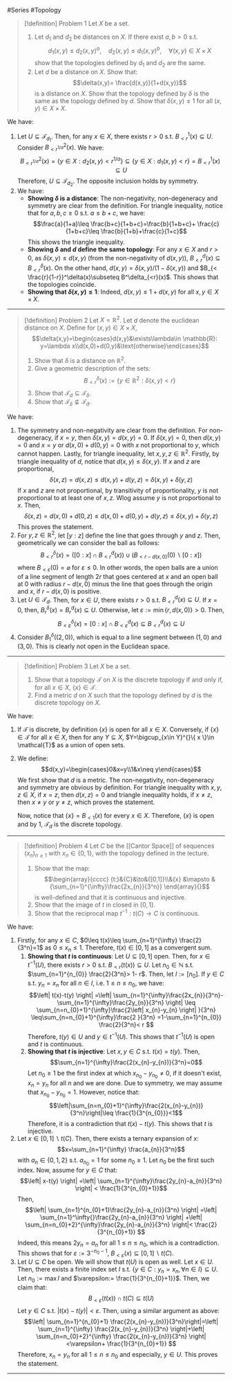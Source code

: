  #Series #Topology 

> [!definition] Problem 1
> Let $X$ be a set.
> 1. Let $d_{1}$ and $d_{2}$ be distances on $X$. If there exist $a,b>0$ s.t.$$d_{1}(x,y)\leq d_{2}(x,y)^a,\quad d_{2}(x,y)\leq d_{1}(x,y)^b,\quad \forall(x,y)\in X\times X$$ show that the topologies defined by $d_{1}$ and $d_{2}$ are the same.
> 2. Let $d$ be a distance on $X$. Show that: $$\delta(x,y)= \frac{d(x,y)}{1+d(x,y)}$$is a distance on $X$. Show that the topology defined by $\delta$ is the same as the topology defined by $d$. Show that $\delta(x,y)\leq 1$ for all $(x,y)\in X\times X$. 

We have:
1. Let $U\subseteq \mathcal{T}_{d_{1}}$. Then, for any $x\in X$, there exists $r>0$ s.t. $B^1_{<r}(x)\subseteq U$. Consider $B^2_{<r^{1/a}}(x)$. We have:$$B^2_{<r^{1 /a}}(x)=\{ y\in X:d_{2}(x,y)<r^{1/a} \}\subseteq \{ y\in X:d_{1}(x,y)<r \}=B^1_{<r}(x)\subseteq U$$Therefore, $U\subseteq \mathcal{T}_{d_{2}}$. The opposite inclusion holds by symmetry.
2. We have: 
	- **Showing $\delta$ is a distance**: The non-negativity, non-degeneracy and symmetry are clear from the definition. For triangle inequality, notice that for $a,b,c\geq 0$ s.t. $a\leq b+c$, we have: $$\frac{a}{1+a}\leq \frac{b+c}{1+b+c}=\frac{b}{1+b+c}+ \frac{c}{1+b+c}\leq \frac{b}{1+b}+\frac{c}{1+c}$$This shows the triangle inequality.
	- **Showing $\delta$ and $d$ define the same topology**: For any $x\in X$ and $r>0$, as $\delta(x,y)\leq d(x,y)$ (from the non-negativity of $d(x,y)$), $B_{<r}^d(x)\subseteq B_{<r}^\delta(x)$. On the other hand, $d(x,y)= \delta(x,y)/(1-\delta(x,y))$ and $B_{< \frac{r}{1-r}}^\delta(x)\subseteq B^\delta_{<r}(x)$. This shows that the topologies coincide.  
	- **Showing that $\delta(x,y)\leq 1$**: Indeed, $d(x,y)\leq 1+d(x,y)$ for all $x,y\in X\times X$.
---
> [!definition] Problem 2
> Let $X=\mathbb{R}^2$. Let $d$ denote the euclidean distance on $X$. Define for $(x,y)\in X\times X$, $$\delta(x,y)=\begin{cases}d(x,y)&\exists\lambda\in \mathbb{R}: y=\lambda x\\d(x,0)+d(0,y)&\text{otherwise}\end{cases}$$
> 1. Show that $\delta$ is a distance on $\mathbb{R}^{2}$.
> 2. Give a geometric description of the sets: $$B^\delta_{<r}(x):=\{ y\in \mathbb{R}^{2}:\delta(x,y)<r \}$$
> 3. Show that $\mathcal{T}_{d}\subseteq \mathcal{T}_{\delta}$.
> 4. Show that $\mathcal{T}_{\delta}\not\subseteq \mathcal{T}_{d}$.

We have:
1. The symmetry and non-negativity are clear from the definition. For non-degeneracy, if $x=y$, then $\delta(x,y)=d(x,y)=0$. If $\delta(x,y)=0$, then $d(x,y)=0$ and $x=y$ or $d(x,0)+d(0,y)=0$ with $x$ not proportional to $y$, which cannot happen. Lastly, for triangle inequality, let $x,y,z\in \mathbb{R}^{2}$. Firstly, by triangle inequality of $d$, notice that $d(x,y)\leq\delta(x,y)$. If $x$ and $z$ are proportional, $$\delta(x,z)=d(x,z)\leq d(x,y)+d(y,z)=\delta(x,y)+\delta(y,z)$$If $x$ and $z$ are not proportional, by transitivity of proportionality, $y$ is not proportional to at least one of $x,z$. Wlog assume $y$ is not proportional to $x$. Then, $$\delta(x,z)=d(x,0)+d(0,z)\leq d(x,0)+d(0,y)+d(y,z)\leq\delta(x,y)+\delta(y,z)$$This proves the statement.
2. For $y,z\in \mathbb{R}^{2}$, let $[y:z]$ define the line that goes through $y$ and $z$. Then, geometrically we can consider the ball as follows: $$B_{<r}^\delta(x)=([0:x]\cap B_{<r}^d(x))\cup (B_{<r-d(x,0)}(0)\backslash [0:x])$$ where $B_{<\varepsilon}(0)=\varnothing$ for $\varepsilon\leq 0$. In other words, the open balls are a union of a line segment of length $2r$ that goes centered at $x$ and an open ball at $0$ with radius $r-d(x,0)$ minus the line that goes through the origin and $x$, if $r-d(x,0)$ is positive.
3. Let $U\in \mathcal{T}_{d}$. Then, for $x\in U$, there exists $r>0$ s.t. $B^d_{<r}(x)\subseteq U$. 
   If $x=0$, then, $B^\delta_{r}(x)=B^d_{r}(x)\subseteq U$. Otherwise, let $\varepsilon:=\min\{ r,d(x,0)\}>0$. Then, $$B_{<\varepsilon}^\delta(x)=[0:x]\cap B_{<\varepsilon}^d(x)\subseteq B_{<r}^d(x)\subseteq U$$
4. Consider $B^\delta_{1}((2,0))$, which is equal to a line segment between $(1,0)$ and $(3,0)$. This is clearly not open in the Euclidean space.
---
> [!definition] Problem 3
> Let $X$ be a set. 
> 1. Show that a topology $\mathcal{T}$ on $X$ is the discrete topology if and only if, for all $x\in X$, $\{ x \}\in \mathcal{T}$.
> 2. Find a metric $d$ on $X$ such that the topology defined by $d$ is the discrete topology on $X$.

We have:
1. If $\mathcal{T}$ is discrete, by definition $\{ x \}$ is open for all $x\in X$. Conversely, if $\{ x \}\in \mathcal{T}$ for all $x\in X$, then for any $Y\subseteq X$, $Y=\bigcup_{x\in Y}^{}\{ x \}\in \mathcal{T}$ as a union of open sets. 
2. We define: $$d(x,y)=\begin{cases}0&x=y\\1&x\neq y\end{cases}$$We first show that $d$ is a metric. The non-negativity, non-degeneracy and symmetry are obvious by definition. For triangle inequality with $x,y,z\in X$, if $x=z$, then $d(x,z)=0$ and triangle inequality holds, if $x\neq z$, then $x\neq y$ or $y\neq z$, which proves the statement.
	
	Now, notice that $\{ x \}=B_{<1}(x)$ for every $x\in X$. Therefore, $\{ x \}$ is open and by 1, $\mathcal{T}_{d}$ is the discrete topology.
---
> [!definition] Problem 4
> Let $C$ be the [[Cantor Space]] of sequences $(x_{n})_{n\geq 1}$ with $x_{n}\in \{ 0,1 \}$, with the topology defined in the lecture.
> 1. Show that the map: $$\begin{array}{cccc} {t:}&{C}&\to&{[0,1]}\\&{x} &\mapsto & {\sum_{n=1}^{\infty}\frac{2x_{n}}{3^n}} \end{array}{}$$is well-defined and that it is continuous and injective.
> 2. Show that the image of $t$ in closed in $[0,1]$. 
> 3. Show that the reciprocal map $t^{-1}:t(C)\to C$ is continuous.

We have:
1. Firstly, for any $x\in C$, $0\leq t(x)\leq \sum_{n=1}^{\infty} \frac{2}{3^n}=1$ as $0\leq x_{n}\leq 1$.  Therefore, $t(x)\in [0,1]$ as a convergent sum. 
	1. **Showing that $t$ is continuous**: Let $U\subseteq [0,1]$ open. Then, for $x\in t^{-1}(U)$, there exists $r>0$ s.t. $B_{<r}(t(x))\subseteq U$. Let $n_{0}\in \mathbb{N}$ s.t. $\sum_{n=1}^{n_{0}} \frac{2}{3^n}> 1- r$. Then, let $I:=[n_{0}]$. If $y\in C$ s.t. $y_{n}=x_{n}$ for all $n\in I$, i.e. $1\leq n\leq n_{0}$, we have: $$\left| t(x)-t(y) \right| =\left| \sum_{n=1}^{\infty}\frac{2x_{n}}{3^n}-\sum_{n=1}^{\infty}\frac{2y_{n}}{3^n} \right| \leq \sum_{n=n_{0}+1}^{\infty}\frac{2\left| x_{n}-y_{n} \right| }{3^n} \leq\sum_{n=n_{0}+1}^{\infty}\frac{2 }{3^n} =1-\sum_{n=1}^{n_{0}} \frac{2}{3^n}< r  $$Therefore, $t(y)\in U$ and $y\in t^{-1}(U)$. This shows that $t^{-1}(U)$ is open and $t$ is continuous.
	2. **Showing that $t$ is injective**: Let $x,y\in C$ s.t. $t(x)=t(y)$. Then, $$\sum_{n=1}^{\infty}\frac{2(x_{n}-y_{n})}{3^n}=0$$Let $n_{0}\geq 1$ be the first index at which $x_{n_{0}}-y_{n_{0}}\neq 0$, if it doesn't exist, $x_{n}=y_{n}$ for all $n$ and we are done. Due to symmetry, we may assume that $x_{n_{0}}-y_{n_{0}}=1$. However, notice that: $$\left|\sum_{n=n_{0}+1}^{\infty}\frac{2(x_{n}-y_{n})}{3^n}\right|\leq \frac{1}{3^{n_{0}}}<1$$Therefore, it is a contradiction that $t(x)-t(y)$. This shows that $t$ is injective.
2. Let $x\in [0,1]\backslash t(C)$. Then, there exists a ternary expansion of $x$: $$x=\sum_{n=1}^{\infty} \frac{a_{n}}{3^n}$$with $a_{n}\in\{ 0,1,2 \}$ s.t. $a_{n_{0}}= 1$ for some $n_{0}\geq 1$.  Let $n_{0}$ be the first such index. Now, assume for $y\in C$ that: $$\left| x-t(y) \right| =\left| \sum_{n=1}^{\infty}\frac{2y_{n}-a_{n}}{3^n} \right| < \frac{1}{3^{n_{0}+1}}$$Then, $$\left| \sum_{n=1}^{n_{0}+1}\frac{2y_{n}-a_{n}}{3^n} \right| =\left| \sum_{n=1}^\infty{}\frac{2y_{n}-a_{n}}{3^n}  \right| +\left| \sum_{n=n_{0}+2}^{\infty}\frac{2y_{n}-a_{n}}{3^n}  \right|< \frac{2}{3^{n_{0}+1}} $$ Indeed, this means $2y_{n}=a_{n}$ for all $1\leq n\leq n_{0}$, which is a contradiction. This shows that for $\varepsilon:= 3^{-n_{0}-1}$, $B_{<\varepsilon}(x)\subseteq [0,1] \backslash t(C)$.
3. Let $U\subseteq C$ be open. We will show that $t(U)$ is open as well. Let $x\in U$. Then, there exists a finite index set $I$ s.t. $\{ y\in C: y_{n}=x_{n},\forall n\in I \}\subseteq U$. Let $n_{0}:=\max I$ and $\varepsilon:= \frac{1}{3^{n_{0}+1}}$. Then, we claim that: $$B_{<\varepsilon}(t(x))\cap t(C)\subseteq t(U)$$
	Let $y\in C$ s.t. $\left|  t(x)-t(y)\right|<\varepsilon$. Then, using a similar argument as above: $$\left| \sum_{n=1}^{n_{0}+1} \frac{2(x_{n}-y_{n})}{3^n}\right|=\left| \sum_{n=1}^{\infty} \frac{2(x_{n}-y_{n})}{3^n} \right|+\left| \sum_{n=n_{0}+2}^{\infty} \frac{2(x_{n}-y_{n})}{3^n} \right| <\varepsilon+ \frac{1}{3^{n_{0}+1}} $$
	Therefore, $x_{n}=y_{n}$ for all $1\leq n\leq n_{0}$ and especially, $y\in U$. This proves the statement.
---
